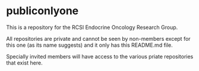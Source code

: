 # publiconlyone

This is a repository for the RCSI Endocrine Oncology Research Group.

All repositories are private and cannot be seen by non-members except for this one (as its name suggests) and it only has this README.md file.

Specially invited members will have access to the various priate repositories that exist here.
